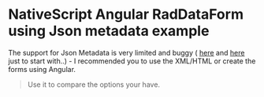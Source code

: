 # NativeScript Angular RadDataForm using Json metadata example

The support for Json Metadata is very limited and buggy 
( [here](https://github.com/telerik/nativescript-ui-feedback/issues/218) and [here](https://github.com/telerik/nativescript-ui-feedback/issues/294) just to start with..) - I recommended you to use the XML/HTML or create the forms using Angular.

> Use it to compare the options your have.
